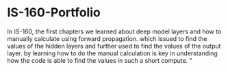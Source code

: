 # IS-160-Portfolio

In IS-160, the first chapters we learned about deep model layers and how to manually calculate using forward propagation. which issued to find the values of the hidden layers and further used to find the values of the output layer. by learning how to do the manual calculation is key in understanding how the code is able to find the values in such a short compute. "
